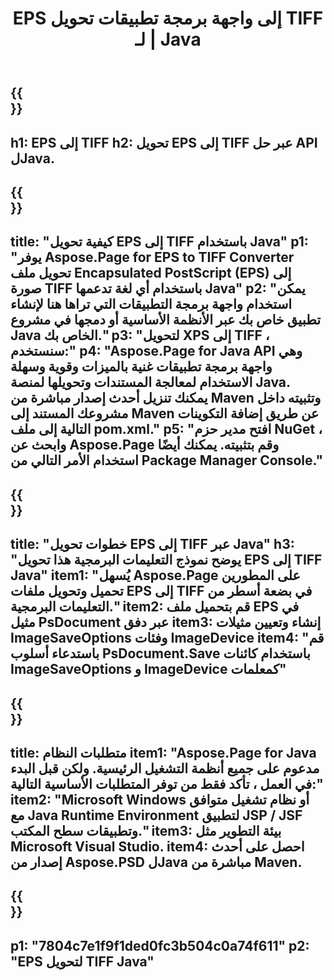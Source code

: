 ﻿---
translation: true
template: /_templates/_conversion-child-java.md
title: EPS إلى واجهة برمجة تطبيقات تحويل TIFF لـ | Java
url: /java/conversion/eps-to-tiff/
description: نموذج كود تحويل Java لتنسيق EPS إلى ملف TIFF. استخدم رمز المثال هذا لتحويل EPS إلى TIFF داخل أي تطبيق يستند إلى Web أو Desktop Java.
informat: EPS
outformat: TIFF
otherformats: XPS PS
---

{{<section banner>}}
---
h1: EPS إلى TIFF
h2: تحويل EPS إلى TIFF عبر حل API لJava.
---

{{<section overview>}}
---
title: "كيفية تحويل EPS إلى TIFF باستخدام Java"
p1: "يوفر Aspose.Page for EPS to TIFF Converter تحويل ملف Encapsulated PostScript (EPS) إلى صورة TIFF باستخدام أي لغة تدعمها Java"
p2: "يمكن استخدام واجهة برمجة التطبيقات التي تراها هنا لإنشاء تطبيق خاص بك عبر الأنظمة الأساسية أو دمجها في مشروع Java الخاص بك."
p3: "لتحويل XPS إلى TIFF ، سنستخدم:"
p4: "Aspose.Page for Java API وهي واجهة برمجة تطبيقات غنية بالميزات وقوية وسهلة الاستخدام لمعالجة المستندات وتحويلها لمنصة Java. يمكنك تنزيل أحدث إصدار مباشرة من Maven وتثبيته داخل مشروعك المستند إلى Maven عن طريق إضافة التكوينات التالية إلى ملف pom.xml."
p5: "افتح مدير حزم NuGet ، وابحث عن Aspose.Page وقم بتثبيته. يمكنك أيضًا استخدام الأمر التالي من Package Manager Console."
---

{{<section feature1>}}
---
title: "خطوات تحويل EPS إلى TIFF عبر Java"
h3: "يوضح نموذج التعليمات البرمجية هذا تحويل EPS إلى TIFF Java"
item1: "يُسهل Aspose.Page على المطورين تحميل وتحويل ملفات EPS إلى TIFF في بضعة أسطر من التعليمات البرمجية."
item2: قم بتحميل ملف EPS في مثيل PsDocument عبر دفق
item3: إنشاء وتعيين مثيلات ImageSaveOptions وفئات ImageDevice
item4: "قم باستدعاء أسلوب PsDocument.Save باستخدام كائنات ImageSaveOptions و ImageDevice كمعلمات"
---

{{<section feature2>}}
---
title: متطلبات النظام
item1: "Aspose.Page for Java مدعوم على جميع أنظمة التشغيل الرئيسية. ولكن قبل البدء في العمل ، تأكد فقط من توفر المتطلبات الأساسية التالية:"
item2: "Microsoft Windows أو نظام تشغيل متوافق مع Java Runtime Environment لتطبيق JSP / JSF وتطبيقات سطح المكتب."
item3: بيئة التطوير مثل Microsoft Visual Studio.
item4: احصل على أحدث إصدار من Aspose.PSD لJava مباشرة من Maven.
---

{{<section gist>}}
---
p1: "7804c7e1f9f1ded0fc3b504c0a74f611"
p2: "EPS لتحويل TIFF Java"
---

